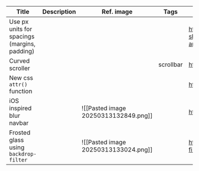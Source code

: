 
| Title                                        | Description | Ref. image                           | Tags      | Link                                                                                                      |
| -------------------------------------------- | ----------- | ------------------------------------ | --------- | --------------------------------------------------------------------------------------------------------- |
| Use px units for spacings (margins, padding) |             |                                      |           | https://ashleemboyer.com/blog/why-you-should-use-px-units-for-margin-padding-and-other-spacing-techniques |
| Curved scroller                              |             |                                      | scrollbar | https://codepen.io/jh3y/pen/zxOJdEe                                                                       |
| New css `attr()` function                    |             |                                      |           | https://una.im/advanced-attr/                                                                             |
| iOS inspired blur navbar                     |             | ![[Pasted image 20250313132849.png]] |           | https://codepen.io/danielhannih/pen/dyLNwjy                                                               |
| Frosted glass using `backdrop-filter`        |             | ![[Pasted image 20250313133024.png]] |           | https://www.joshwcomeau.com/css/backdrop-filter/?utm_source=tldrwebdev                                    |
